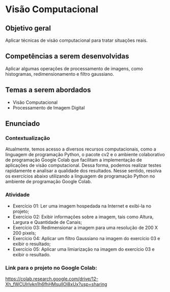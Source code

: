 # Visão Computacional

## Objetivo geral
Aplicar técnicas de visão computacional para tratar situações reais.

## Competências a serem desenvolvidas
Aplicar algumas operações de processamento de imagens, como histogramas, redimensionamento e filtro gaussiano.

## Temas a serem abordados
- Visão Computacional
- Processamento de Imagem Digital

## Enunciado
### Contextualização
Atualmente, temos acesso a diversos recursos computacionais, como a linguagem de programação Python, o pacote cv2 e o ambiente colaborativo de programação Google Colab que facilitam a implementação de aplicações de visão computacional. Dessa forma, podemos realizar testes rapidamente e analisar a qualidade dos resultados. Nesse sentido, resolva os exercícios abaixo utilizando a linguagem de programação Python no ambiente de programação Google Colab.

### Atividade
- Exercício 01: Ler uma imagem hospedada na Internet e exibi-la no projeto;
- Exercício 02: Exibir informações sobre a imagem, tais como Altura, Largura e Quantidade de Canais;
- Exercício 03: Redimensionar a imagem para uma resolução de 200 X 200 pixels;
- Exercício 04: Aplicar um filtro Gaussiano na imagem do exercício 03 e exibir o resultado;
- Exercício 05: Aplicar uma limiarização na imagem do exercício 03 e exibir o resultado.

### Link para o projeto no Google Colab:
https://colab.research.google.com/drive/12-Xh_fWCUlrlvkn1h6fhHMsulIOl8xUx?usp=sharing

